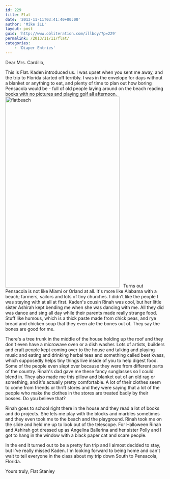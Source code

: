 ```yaml
---
id: 229
title: Flat
date: '2013-11-11T03:41:40+00:00'
author: 'Mike iLL'
layout: post
guid: 'http://www.obliteration.com/illboy/?p=229'
permalink: /2013/11/11/flat/
categories:
    - 'Diaper Entries'
---
```


Dear Mrs. Cardillo,

This is Flat. Kaden introduced us. I was upset when you sent me away, and the trip to Florida started off terribly. I was in the envelope for days without a blanket or anything to eat, and plenty of time to plan out how boring Pensacola would be - full of old people laying around on the beach reading books with no pictures and playing golf all afternoon.
<a href="http://www.mZoo.org"><img class="alignright size-full wp-image-230" alt="flatbeach" src="http://www.obliteration.com/illboy/wp-content/uploads/2013/11/flatbeach.jpg" width="359" height="600" /></a>   Turns out Pensacola is not like Miami or Orland at all. It's more like Alabama with a beach; farmers, sailors and lots of tiny churches. I didn't like the people I was staying with at all at first. Kaden's cousin Rinah was cool, but her little sister Ashirah kept bending me when she was dancing with me. All they did was dance and sing all day while their parents made really strange food. Stuff like humous, which is a thick paste made from chick peas, and rye bread and chicken soup that they even ate the bones out of. They say the bones are good for me.

There's a tree trunk in the middle of the house holding up the roof and they don't even have a microwave oven or a dish washer. Lots of artists, builders and craft people kept coming over to the house and talking and playing music and eating and drinking herbal teas and something called beet kvass, which supposedly helps tiny things live inside of you to help digest food. Some of the people even slept over because they were from different parts of the country. Rinah's dad gave me these fancy sunglasses so I could blend in. They also made me this pillow and blanket out of an old rag or something, and it's actually pretty comfortable. A lot of their clothes seem to come from friends or thrift stores and they were saying that a lot of the people who make the clothes in the stores are treated badly by their bosses. Do you believe that?

Rinah goes to school right there in the house and they read a lot of books and do projects. She lets me play with the blocks and marbles sometimes and they even took me to the beach and the playground. Rinah took me on the slide and held me up to look out of the telescope. For Halloween Rinah and Ashirah got dressed up as Angelina Ballerina and her sister Polly and I got to hang in the window with a black paper cat and scare people.

In the end it turned out to be a pretty fun trip and I almost decided to stay, but I've really missed Kaden. I'm looking forward to being home and can't wait to tell everyone in the class about my trip down South to Pensacola, Florida.

Yours truly,
Flat Stanley
